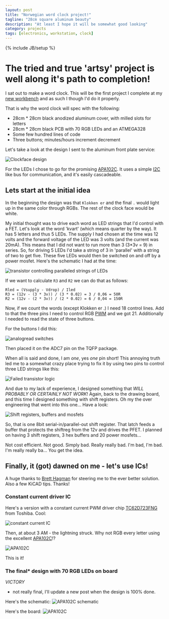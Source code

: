 ```yaml
---
layout: post
title: "Norwegian word clock project!"
tagline: "28cm square aluminum beauty"
description: "At least I hope it will be somewhat good looking"
category: projects
tags: [electronics, workstation, clock]
---
```

{% include JB/setup %}

# The tried and true 'artsy' project is well along it's path to completion!

I sat out to make a word clock. This will be the first project I complete at my [new workbench](http://alexanderbrevig.github.io/projects/2015/08/18/Workbench-project-complete/) and as such I though I'd do it properly.

That is why the word clock will spec with the following:

* 28cm * 28cm black anodized aluminum cover, with milled slots for letters
* 28cm * 28cm black PCB with 70 RGB LEDs and an ATMEGA328
* Some few hundred lines of code
* Three buttons; minutes/hours increment decrement


Let's take a look at the design I sent to the aluminum front plate service:

![Clockface design](/assets/images/wordclock/clockface.png)

For the LEDs I chose to go for the promising [APA102C](http://www.adafruit.com/datasheets/APA102.pdf). It uses a simple [I2C](https://en.wikipedia.org/wiki/I%C2%B2C) like bus for communication, and it's easily cascadeable.

## Lets start at the initial idea

In the beginning the design was that `Klokken er` and the final `.` would light up in the same color through RGBs. The rest of the clock face would be white.

My initial thought was to drive each word as LED strings that I'd control with a FET.
Let's look at the word 'kvart' (which means quarter by the way). It has 5 letters and thus 5 LEDs.
The supply I had chosen at the time was 12 volts and the forward voltage of the LED was 3 volts (and the current was 20mA).
This means that I did not want to run more than 3 (3*3v = 9) in series. So, for driving 5 LEDs I'd take a string of 3 in 'parallel' with a string of two to get five. These five LEDs would then be switched on and off by a power mosfet. Here's the schematic I had at the time:

![transistor controlling paralleled strings of LEDs](/assets/images/wordclock/transistor_parallel_strings.png)

If we want to calculate `R3` and `R2` we can do that as follows:

    Rled = (Vsupply - Vdrop) / Iled
    R3 = (12v - (3 * 3v)) / (3 * 0.02) = 3 / 0,06 = 50R
    R2 = (12v - (2 * 3v)) / (2 * 0.02) = 6 / 0,04 = 150R

Now, if we count the words (except Klokken er .) I need 18 control lines. Add to that the three pins I need to control RGB [PWM](https://en.wikipedia.org/wiki/Pulse-width_modulation) and we got 21. Additionally I needed to read the state of three buttons.

For the buttons I did this:

![analogread switches](/assets/images/wordclock/analogswitch.png)

Then placed it on the ADC7 pin on the TQFP package.

When all is said and done, I am _one_, yes *one* pin short! This annoying truth led me to a somewhat crazy place trying to fix it by using two pins to control three LED strings like this:

![Failed transistor logic](/assets/images/wordclock/transistor_logic.png)

And due to my lack of experience, I designed something that *WILL PROBABLY OR CERTAINLY NOT WORK*!
Again, back to the drawing board, and this time I designed something with shift registers. Oh my the over engineering that went into this one... Have a look:

![Shift registers, buffers and mosfets](/assets/images/wordclock/shift_buff_mosfet.png)

So, that is one 8bit serial-in/parallel-out shift register. That latch feeds a buffer that protects the shiftreg from the 12v and drives the PFET.
I planned on having 3 shift registers, 3 hex buffers and 20 power mosfets...

Not cost efficient. Not good.
Simply bad.
Really really bad.
I'm bad, I'm bad.
I'm really really ba... You get the idea.

## Finally, it (got) dawned on me - let's use ICs!

A huge thanks to [Brett Hagman](http://www.loftypremises.com/) for steering me to the ever better solution. Also a few KiCAD tips. Thanks!

### Constant current driver IC

Here's a version with a constant current PWM driver chip [TC62D723FNG](http://www.mouser.com/ds/2/408/Toshiba_TC62D723FNG_datasheet-340777.pdf) from Toshiba. Cool:

![constant current IC](/assets/images/wordclock/constantcurrentdriver.png)

Then, at about 3 AM - the lightning struck. Why not RGB every letter using the excellent [APA102C](http://www.adafruit.com/datasheets/APA102.pdf)!?

![APA102C](/assets/images/wordclock/apa102c.jpg)

This is it!

### The final* design with 70 RGB LEDs on board

*VICTORY*

* not really final, I'll update a new post when the design is 100% done.

Here's the schematic:
![APA102C schematic](/assets/images/wordclock/apa102c_board.png)

Here's the board:
![APA102C ](/assets/images/wordclock/apa102c_schem.png)
